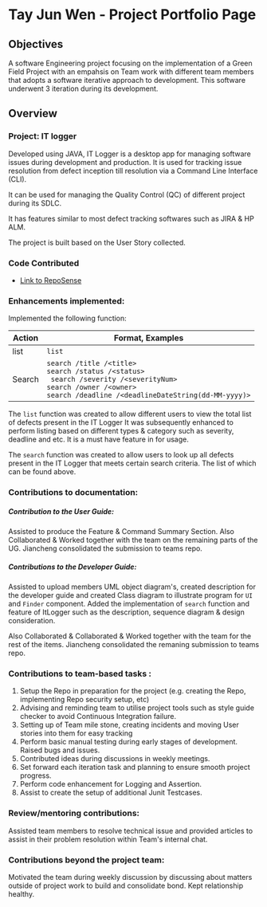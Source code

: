 # Tay Jun Wen - Project Portfolio Page

## Objectives

A software Engineering project focusing on the implementation of a Green Field Project with an empahsis on Team work with different team members that adopts a software iterative approach to development. This software underwent 3 iteration during its development.

## Overview

### Project: IT logger

Developed using JAVA, IT Logger is a desktop app for managing software issues during development and production. It is used for tracking issue resolution from defect inception till resolution via a Command Line Interface (CLI).

It can be used for managing the Quality Control (QC) of different project during its SDLC.

It has features similar to most defect tracking softwares such as JIRA & HP ALM.

The project is built based on the User Story collected.

### Code Contributed

* [Link to RepoSense](https://nus-tic4001-ay2021s1.github.io/tp-dashboard/#breakdown=true&search=&sort=groupTitle&sortWithin=title&since=2020-08-14&timeframe=commit&mergegroup=&groupSelect=groupByRepos&checkedFileTypes=docs~functional-code~test-code~other&tabOpen=true&tabType=authorship&tabAuthor=tototto&tabRepo=AY2021S1-TIC4001-3%2Ftp%5Bmaster%5D&authorshipIsMergeGroup=false&authorshipFileTypes=docs~functional-code~test-code)

### Enhancements implemented:

Implemented the following function:

|Action|Format, Examples|
|--------|----------|
| list | ```list``` |
| Search| ```search /title /<title>``` <br> ```search /status /<status>``` <br>``` search /severity /<severityNum>``` <br> ```search /owner /<owner> ```<br> ```search /deadline /<deadlineDateString(dd-MM-yyyy)>``` |
  
 The ```list``` function was created to allow different users to view the total list of defects present in the IT Logger
 It was subsequently enhanced to perform listing based on different types & category such as severity, deadline and etc. It is a must have feature in for usage.
 
 The ```search``` function was created to allow users to look up all defects present in the IT Logger that meets certain search criteria. The list of which can be found   above.

### Contributions to documentation:

##### Contribution to the User Guide:

Assisted to produce the Feature & Command Summary Section.
Also Collaborated & Worked together with the team on the remaining parts of the UG. Jiancheng consolidated the submission to teams repo.

##### Contributions to the Developer Guide:

Assisted to upload members UML object diagram's, created description for the developer guide and created Class diagram to illustrate program for ```UI``` and ```Finder``` component. Added the implementation of ```search``` function and feature of ItLogger such as the description, sequence diagram & design consideration. 

Also Collaborated & Collaborated & Worked together with the team for the rest of the items. Jiancheng consolidated the remaning submission to teams repo.

### Contributions to team-based tasks :

 1. Setup the Repo in preparation for the project (e.g. creating the Repo, implementing Repo security setup, etc)
 2. Advising and reminding team to utilise project tools such as style guide checker to avoid Continuous Integration failure.
 3. Setting up of Team mile stone, creating incidents and moving User stories into them for easy tracking
 4. Perform basic manual testing during early stages of development. Raised bugs and issues.
 5. Contributed ideas during discussions in weekly meetings.
 6. Set forward each iteration task and planning to ensure smooth project progress.
 7. Perform code enhancement for Logging and Assertion.
 8. Assist to create the setup of additional Junit Testcases.

### Review/mentoring contributions: 

Assisted team members to resolve technical issue and provided articles to assist in their problem resolution within Team's internal chat.

### Contributions beyond the project team:

Motivated the team during weekly discussion by discussing about matters outside of project work to build and consolidate bond. Kept relationship healthy.
